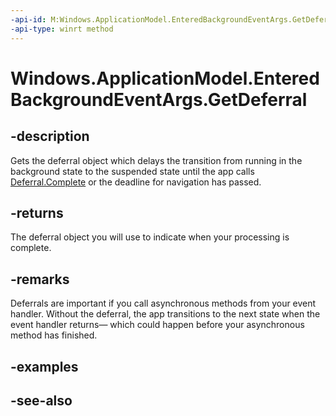 ```yaml
---
-api-id: M:Windows.ApplicationModel.EnteredBackgroundEventArgs.GetDeferral
-api-type: winrt method
---
```


<!-- Method syntax
public Windows.Foundation.Deferral GetDeferral()
-->

# Windows.ApplicationModel.EnteredBackgroundEventArgs.GetDeferral

## -description
Gets the deferral object which delays the transition from running in the background state to the suspended state until the app calls [Deferral.Complete](../windows.foundation/deferral_complete.md) or the deadline for navigation has passed.

## -returns
The deferral object you will use to indicate when your processing is complete.

## -remarks
Deferrals are important if you call asynchronous methods from your event handler. Without the deferral, the app transitions to the next state when the event handler returns— which could happen before your asynchronous method has finished.

## -examples

## -see-also
